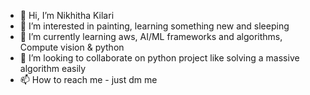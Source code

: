 - 👋 Hi, I’m Nikhitha Kilari
- 👀 I’m interested in painting, learning something new and sleeping
- 🌱 I’m currently learning aws, AI/ML frameworks and algorithms, Compute vision & python
- 💞️ I’m looking to collaborate on python project like solving a massive algorithm easily
- 📫 How to reach me - just dm me



